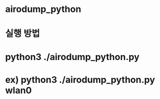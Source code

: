 # airodump_python

# 실행 방법
# python3 ./airodump_python.py <interface>
# ex) python3 ./airodump_python.py wlan0

